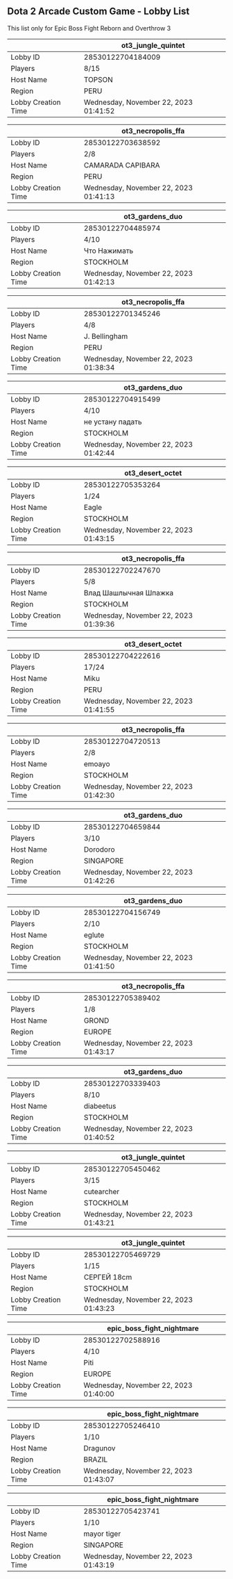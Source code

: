 ## Dota 2 Arcade Custom Game - Lobby List

This list only for Epic Boss Fight Reborn and Overthrow 3

|  | ot3_jungle_quintet |
| ------ | ------ |
| Lobby ID | 28530122704184009 |
| Players | 8/15 |
| Host Name | TOPSON |
| Region | PERU |
| Lobby Creation Time | Wednesday, November 22, 2023 01:41:52 |


|  | ot3_necropolis_ffa |
| ------ | ------ |
| Lobby ID | 28530122703638592 |
| Players | 2/8 |
| Host Name | CAMARADA CAPIBARA |
| Region | PERU |
| Lobby Creation Time | Wednesday, November 22, 2023 01:41:13 |


|  | ot3_gardens_duo |
| ------ | ------ |
| Lobby ID | 28530122704485974 |
| Players | 4/10 |
| Host Name | Что Нажимать |
| Region | STOCKHOLM |
| Lobby Creation Time | Wednesday, November 22, 2023 01:42:13 |


|  | ot3_necropolis_ffa |
| ------ | ------ |
| Lobby ID | 28530122701345246 |
| Players | 4/8 |
| Host Name | J. Bellingham |
| Region | PERU |
| Lobby Creation Time | Wednesday, November 22, 2023 01:38:34 |


|  | ot3_gardens_duo |
| ------ | ------ |
| Lobby ID | 28530122704915499 |
| Players | 4/10 |
| Host Name | не устану падать |
| Region | STOCKHOLM |
| Lobby Creation Time | Wednesday, November 22, 2023 01:42:44 |


|  | ot3_desert_octet |
| ------ | ------ |
| Lobby ID | 28530122705353264 |
| Players | 1/24 |
| Host Name | Eagle |
| Region | STOCKHOLM |
| Lobby Creation Time | Wednesday, November 22, 2023 01:43:15 |


|  | ot3_necropolis_ffa |
| ------ | ------ |
| Lobby ID | 28530122702247670 |
| Players | 5/8 |
| Host Name | Влад Шашлычная Шпажка |
| Region | STOCKHOLM |
| Lobby Creation Time | Wednesday, November 22, 2023 01:39:36 |


|  | ot3_desert_octet |
| ------ | ------ |
| Lobby ID | 28530122704222616 |
| Players | 17/24 |
| Host Name | Miku |
| Region | PERU |
| Lobby Creation Time | Wednesday, November 22, 2023 01:41:55 |


|  | ot3_necropolis_ffa |
| ------ | ------ |
| Lobby ID | 28530122704720513 |
| Players | 2/8 |
| Host Name | emoayo |
| Region | STOCKHOLM |
| Lobby Creation Time | Wednesday, November 22, 2023 01:42:30 |


|  | ot3_gardens_duo |
| ------ | ------ |
| Lobby ID | 28530122704659844 |
| Players | 3/10 |
| Host Name | Dorodoro |
| Region | SINGAPORE |
| Lobby Creation Time | Wednesday, November 22, 2023 01:42:26 |


|  | ot3_gardens_duo |
| ------ | ------ |
| Lobby ID | 28530122704156749 |
| Players | 2/10 |
| Host Name | eglute |
| Region | STOCKHOLM |
| Lobby Creation Time | Wednesday, November 22, 2023 01:41:50 |


|  | ot3_necropolis_ffa |
| ------ | ------ |
| Lobby ID | 28530122705389402 |
| Players | 1/8 |
| Host Name | GROND |
| Region | EUROPE |
| Lobby Creation Time | Wednesday, November 22, 2023 01:43:17 |


|  | ot3_gardens_duo |
| ------ | ------ |
| Lobby ID | 28530122703339403 |
| Players | 8/10 |
| Host Name | diabeetus |
| Region | STOCKHOLM |
| Lobby Creation Time | Wednesday, November 22, 2023 01:40:52 |


|  | ot3_jungle_quintet |
| ------ | ------ |
| Lobby ID | 28530122705450462 |
| Players | 3/15 |
| Host Name | cutearcher |
| Region | STOCKHOLM |
| Lobby Creation Time | Wednesday, November 22, 2023 01:43:21 |


|  | ot3_jungle_quintet |
| ------ | ------ |
| Lobby ID | 28530122705469729 |
| Players | 1/15 |
| Host Name | СЕРГЕЙ 18cm |
| Region | STOCKHOLM |
| Lobby Creation Time | Wednesday, November 22, 2023 01:43:23 |


|  | epic_boss_fight_nightmare |
| ------ | ------ |
| Lobby ID | 28530122702588916 |
| Players | 4/10 |
| Host Name | Piti |
| Region | EUROPE |
| Lobby Creation Time | Wednesday, November 22, 2023 01:40:00 |


|  | epic_boss_fight_nightmare |
| ------ | ------ |
| Lobby ID | 28530122705246410 |
| Players | 1/10 |
| Host Name | Dragunov |
| Region | BRAZIL |
| Lobby Creation Time | Wednesday, November 22, 2023 01:43:07 |


|  | epic_boss_fight_nightmare |
| ------ | ------ |
| Lobby ID | 28530122705423741 |
| Players | 1/10 |
| Host Name | mayor tiger |
| Region | SINGAPORE |
| Lobby Creation Time | Wednesday, November 22, 2023 01:43:19 |


